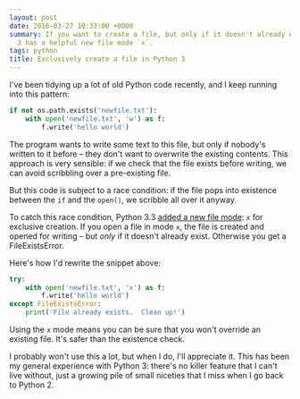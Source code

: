 ```yaml
---
layout: post
date: 2016-03-27 10:33:00 +0000
summary: If you want to create a file, but only if it doesn't already exist, Python
  3 has a helpful new file mode `x`.
tags: python
title: Exclusively create a file in Python 3
---
```


I've been tidying up a lot of old Python code recently, and I keep running into this pattern:

```python
if not os.path.exists('newfile.txt'):
    with open('newfile.txt', 'w') as f:
        f.write('hello world')
```

The program wants to write some text to this file, but only if nobody's written to it before – they don't want to overwrite the existing contents.
This approach is very sensible: if we check that the file exists before writing, we can avoid scribbling over a pre-existing file.

But this code is subject to a race condition: if the file pops into existence between the `if` and the `open()`, we scribble all over it anyway.

To catch this race condition, Python 3.3 [added a new file mode](https://docs.python.org/3/whatsnew/3.3.html#io): `x` for exclusive creation.
If you open a file in mode `x`, the file is created and opened for writing – but *only* if it doesn't already exist.
Otherwise you get a FileExistsError.

Here's how I'd rewrite the snippet above:

```python
try:
    with open('newfile.txt', 'x') as f:
        f.write('hello world')
except FileExistsError:
    print('File already exists.  Clean up!')
```

Using the `x` mode means you can be sure that you won't override an existing file.
It's safer than the existence check.

I probably won't use this a lot, but when I do, I'll appreciate it.
This has been my general experience with Python 3: there's no killer feature that I can't live without, just a growing pile of small niceties that I miss when I go back to Python 2.